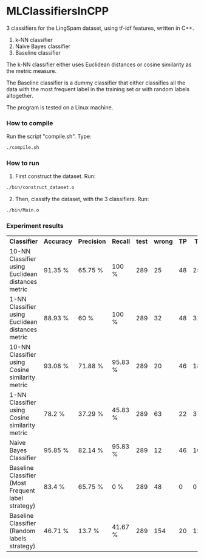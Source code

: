 # MLClassifiersInCPP
3 classifiers for the LingSpam dataset, using tf-idf features, written in C++.
1) k-NN classifier
2) Naive Bayes classifier
3) Baseline classifier

The k-NN classifier either uses Euclidean distances or cosine similarity as the metric measure.

The Baseline classifier is a dummy classifier that either classifies all the data 
with the most frequent label in the training set or with random labels altogether.

The program is tested on a Linux machine.


### How to compile
Run the script "compile.sh". Type:
```bash
./compile.sh
```

### How to run
1. First construct the dataset. Run:
```bash
./bin/construct_dataset.o
```

2. Then, classify the dataset, with the 3 classifiers. Run:
```bash
./bin/Main.o
```


### Experiment results

<table>
	<tr>
		<th>Classifier</th>
		<th>Accuracy</th>
		<th>Precision</th>
		<th>Recall</th>
		<th>test</th>
		<th>wrong</th>
		<th>TP</th>
		<th>TN</th>
		<th>FP</th>
		<th>FN</th>
	</tr>
	<tr>
		<td>10-NN Classifier using Euclidean distances metric</td>
		<td>91.35 %</td>
		<td>65.75 %</td>
		<td>100 %</td>
		<td>289</td>
		<td>25</td>
		<td>48</td>
		<td>25</td>
		<td>216</td>
		<td>0</td>
	</tr>
	<tr>
		<td>1-NN Classifier using Euclidean distances metric</td>
		<td>88.93 %</td>
		<td>60 %</td>
		<td>100 %</td>
		<td>289</td>
		<td>32</td>
		<td>48</td>
		<td>32</td>
		<td>209</td>
		<td>0</td>
	</tr>
	<tr>
		<td>10-NN Classifier using Cosine similarity metric</td>
		<td>93.08 %</td>
		<td>71.88 %</td>
		<td>95.83 %</td>
		<td>289</td>
		<td>20</td>
		<td>46</td>
		<td>18</td>
		<td>223</td>
		<td>2</td>
	</tr>
	<tr>
		<td>1-NN Classifier using Cosine similarity metric</td>
		<td>78.2 %</td>
		<td>37.29 %</td>
		<td>45.83 %</td>
		<td>289</td>
		<td>63</td>
		<td>22</td>
		<td>37</td>
		<td>204</td>
		<td>26</td>
	</tr>
	<tr>
		<td>Naive Bayes Classifier</td>
		<td>95.85 %</td>
		<td>82.14 %</td>
		<td>95.83 %</td>
		<td>289</td>
		<td>12</td>
		<td>46</td>
		<td>10</td>
		<td>231</td>
		<td>2</td>
	</tr>
	<tr>
		<td>Baseline Classifier (Most Frequent label strategy)</td>
		<td>83.4 %</td>
		<td>65.75 %</td>
		<td>0 %</td>
		<td>289</td>
		<td>48</td>
		<td>0</td>
		<td>0</td>
		<td>241</td>
		<td>48</td>
	</tr>
	<tr>
		<td>Baseline Classifier (Random labels strategy)</td>
		<td>46.71 %</td>
		<td>13.7 %</td>
		<td>41.67 %</td>
		<td>289</td>
		<td>154</td>
		<td>20</td>
		<td>126</td>
		<td>115</td>
		<td>28</td>
	</tr>
</table>
